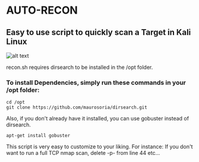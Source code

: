 # AUTO-RECON
## Easy to use script to quickly scan a Target in Kali Linux

![alt text](https://github.com/Knowledge-Wisdom-Understanding/Auto-Recon/blob/master/auto-recon.PNG)


recon.sh requires dirsearch to be installed in the /opt folder.
### To install Dependencies, simply run these commands in your /opt folder:
``` 
cd /opt
git clone https://github.com/maurosoria/dirsearch.git
```
Also, if you don't already have it installed, you can use gobuster instead of dirsearch.
```
apt-get install gobuster
```

This script is very easy to customize to your liking.
For instance: If you don't want to run a full TCP nmap scan, delete -p- from line 44 etc...
